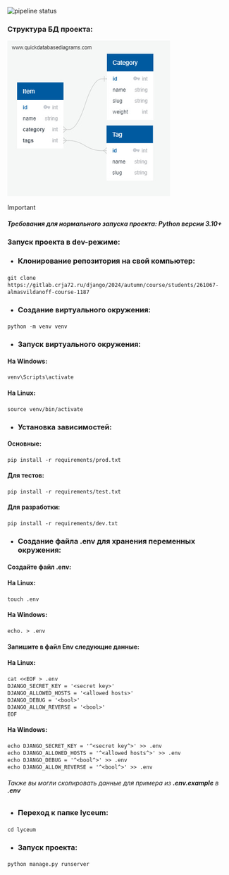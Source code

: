 ![pipeline status](https://gitlab.crja72.ru/django/2024/autumn/course/students/261067-almasvildanoff-course-1187/badges/main/pipeline.svg)

### Структура БД проекта:
![ER](ER.jpg)

> [!IMPORTANT]  
> ##### Требования для нормального запуска проекта: Python версии 3.10+
### Запуск проекта в dev-режиме:

- ### Клонирование репозитория на свой компьютер:

#### <command>

    git clone https://gitlab.crja72.ru/django/2024/autumn/course/students/261067-almasvildanoff-course-1187

#### </command>

- ### Создание виртуального окружения:

#### <command>

    python -m venv venv

#### </command>

- ### Запуск виртуального окружения:

#### На Windows:

#### <command>

    venv\Scripts\activate

#### </command>

#### На Linux:

#### <command>

    source venv/bin/activate

#### </command>

- ### Установка зависимостей:

#### Основные:

#### <command>

    pip install -r requirements/prod.txt

#### </command>

#### Для тестов:

#### <command>

    pip install -r requirements/test.txt

#### </command>

#### Для разработки:

#### <command>

    pip install -r requirements/dev.txt

#### </command>

- ### Создание файла .env для хранения переменных окружения:

#### Создайте файл **.env**:

#### На Linux:

#### <command>

    touch .env

#### </command>

#### На Windows:

#### <command>

    echo. > .env

#### </command>

#### Запишите в файл Env следующие данные:

#### На Linux:

#### <command>

    cat <<EOF > .env
    DJANGO_SECRET_KEY = '<secret key>'
    DJANGO_ALLOWED_HOSTS = '<allowed hosts>'
    DJANGO_DEBUG = '<bool>'
    DJANGO_ALLOW_REVERSE = '<bool>'
    EOF

#### </command>

#### На Windows:

#### <command>

    echo DJANGO_SECRET_KEY = '^<secret key^>' >> .env
    echo DJANGO_ALLOWED_HOSTS = '^<allowed hosts^>' >> .env
    echo DJANGO_DEBUG = '^<bool^>' >> .env
    echo DJANGO_ALLOW_REVERSE = '^<bool^>' >> .env

#### </command>

###### Также вы могли скопировать данные для примера из **.env.example** в **.env**

- ### Переход к папке lyceum:

#### <command>

    cd lyceum

#### </command>

- ### Запуск проекта:

#### <command>

    python manage.py runserver

#### </command>
